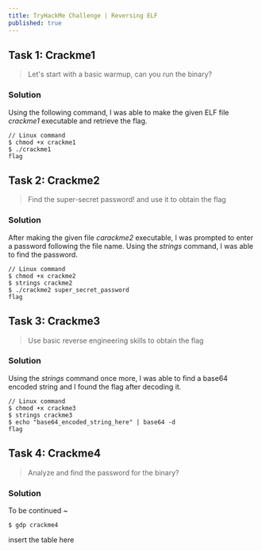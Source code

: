 ```yaml
---
title: TryHackMe Challenge | Reversing ELF
published: true
---
```


## [](#header-2)Task 1: Crackme1

> Let's start with a basic warmup, can you run the binary?

### [](#header-3)Solution

Using the following command, I was able to make the given ELF file _crackme1_ executable and retrieve the flag.

```Linux
// Linux command
$ chmod +x crackme1
$ ./crackme1
flag
```

## [](#header-2)Task 2: Crackme2

> Find the super-secret password! and use it to obtain the flag

### [](#header-3)Solution

After making the given file _carackme2_ executable, I was prompted to enter a password following the file name.
Using the *strings* command, I was able to find the password.

```Linux
// Linux command
$ chmod +x crackme2
$ strings crackme2
$ ./crackme2 super_secret_password
flag
```

## [](#header-2)Task 3: Crackme3

> Use basic reverse engineering skills to obtain the flag

### [](#header-3)Solution

Using the *strings* command once more, I was able to find a base64 encoded string and I found the flag after decoding it.

```Linux
// Linux command
$ chmod +x crackme3
$ strings crackme3
$ echo "base64_encoded_string_here" | base64 -d
flag
```

## [](#header-2)Task 4: Crackme4

> Analyze and find the password for the binary?

### [](#header-3)Solution

To be continued ~

```
$ gdp crackme4
```

insert the table here
